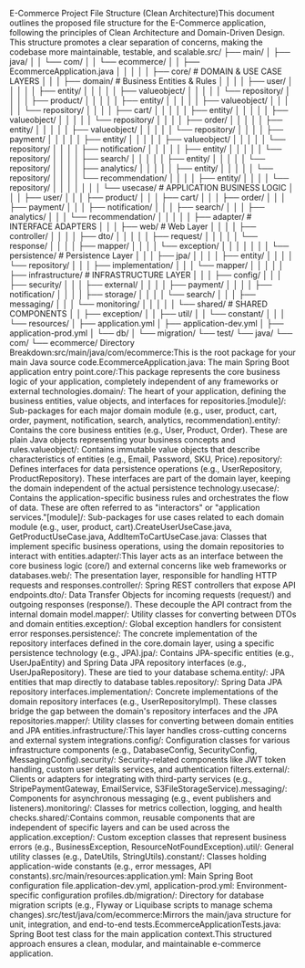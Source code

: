 E-Commerce Project File Structure (Clean Architecture)This document outlines the proposed file structure for the E-Commerce application, following the principles of Clean Architecture and Domain-Driven Design. This structure promotes a clear separation of concerns, making the codebase more maintainable, testable, and scalable.src/
├── main/
│   ├── java/
│   │   └── com/
│   │       └── ecommerce/
│   │           ├── EcommerceApplication.java
│   │           │
│   │           ├── core/                     # DOMAIN & USE CASE LAYERS
│   │           │   ├── domain/               # Business Entities & Rules
│   │           │   │   ├── user/
│   │           │   │   │   ├── entity/
│   │           │   │   │   ├── valueobject/
│   │           │   │   │   └── repository/
│   │           │   │   ├── product/
│   │           │   │   │   ├── entity/
│   │           │   │   │   ├── valueobject/
│   │           │   │   │   └── repository/
│   │           │   │   ├── cart/
│   │           │   │   │   ├── entity/
│   │           │   │   │   ├── valueobject/
│   │           │   │   │   └── repository/
│   │           │   │   ├── order/
│   │           │   │   │   ├── entity/
│   │           │   │   │   ├── valueobject/
│   │           │   │   │   └── repository/
│   │           │   │   ├── payment/
│   │           │   │   │   ├── entity/
│   │           │   │   │   ├── valueobject/
│   │           │   │   │   └── repository/
│   │           │   │   ├── notification/
│   │           │   │   │   ├── entity/
│   │           │   │   │   └── repository/
│   │           │   │   ├── search/
│   │           │   │   │   ├── entity/
│   │           │   │   │   └── repository/
│   │           │   │   ├── analytics/
│   │           │   │   │   ├── entity/
│   │           │   │   │   └── repository/
│   │           │   │   └── recommendation/
│   │           │   │       ├── entity/
│   │           │   │       └── repository/
│   │           │   │
│   │           │   └── usecase/              # APPLICATION BUSINESS LOGIC
│   │           │       ├── user/
│   │           │       ├── product/
│   │           │       ├── cart/
│   │           │       ├── order/
│   │           │       ├── payment/
│   │           │       ├── notification/
│   │           │       ├── search/
│   │           │       ├── analytics/
│   │           │       └── recommendation/
│   │           │
│   │           ├── adapter/                  # INTERFACE ADAPTERS
│   │           │   ├── web/                  # Web Layer
│   │           │   │   ├── controller/
│   │           │   │   ├── dto/
│   │           │   │   │   ├── request/
│   │           │   │   │   └── response/
│   │           │   │   ├── mapper/
│   │           │   │   └── exception/
│   │           │   │
│   │           │   └── persistence/          # Persistence Layer
│   │           │       ├── jpa/
│   │           │       │   ├── entity/
│   │           │       │   └── repository/
│   │           │       ├── implementation/
│   │           │       └── mapper/
│   │           │
│   │           ├── infrastructure/         # INFRASTRUCTURE LAYER
│   │           │   ├── config/
│   │           │   ├── security/
│   │           │   ├── external/
│   │           │   │   ├── payment/
│   │           │   │   ├── notification/
│   │           │   │   ├── storage/
│   │           │   │   └── search/
│   │           │   ├── messaging/
│   │           │   └── monitoring/
│   │           │
│   │           └── shared/                   # SHARED COMPONENTS
│   │               ├── exception/
│   │               ├── util/
│   │               └── constant/
│   │
│   └── resources/
│       ├── application.yml
│       ├── application-dev.yml
│       ├── application-prod.yml
│       └── db/
│           └── migration/
└── test/
└── java/
└── com/
└── ecommerce/
Directory Breakdown:src/main/java/com/ecommerce:This is the root package for your main Java source code.EcommerceApplication.java:
The main Spring Boot application entry point.core/:This package represents the core business logic of your application, completely independent of any frameworks or external technologies.domain/: The heart of your application, defining the business entities, value objects, and interfaces for repositories.[module]/: Sub-packages for each major domain module (e.g., user, product, cart, order, payment, notification, search, analytics, recommendation).entity/: Contains the core business entities (e.g., User, Product, Order). These are plain Java objects representing your business concepts and rules.valueobject/: Contains immutable value objects that describe characteristics of entities (e.g., Email, Password, SKU, Price).repository/: Defines interfaces for data persistence operations (e.g., UserRepository, ProductRepository). These interfaces are part of the domain layer, keeping the domain independent of the actual persistence technology.usecase/: Contains the application-specific business rules and orchestrates the flow of data. These are often referred to as "interactors" or "application services."[module]/: Sub-packages for use cases related to each domain module (e.g., user, product, cart).CreateUserUseCase.java, GetProductUseCase.java, AddItemToCartUseCase.java: Classes that implement specific business operations, using the domain repositories to interact with entities.adapter/:This layer acts as an interface between the core business logic (core/) and external concerns like web frameworks or databases.web/: The presentation layer, responsible for handling HTTP requests and responses.controller/: Spring REST controllers that expose API endpoints.dto/: Data Transfer Objects for incoming requests (request/) and outgoing responses (response/). These decouple the API contract from the internal domain model.mapper/: Utility classes for converting between DTOs and domain entities.exception/: Global exception handlers for consistent error responses.persistence/: The concrete implementation of the repository interfaces defined in the core.domain layer, using a specific persistence technology (e.g., JPA).jpa/: Contains JPA-specific entities (e.g., UserJpaEntity) and Spring Data JPA repository interfaces (e.g., UserJpaRepository). These are tied to your database schema.entity/: JPA entities that map directly to database tables.repository/: Spring Data JPA repository interfaces.implementation/: Concrete implementations of the domain repository interfaces (e.g., UserRepositoryImpl). These classes bridge the gap between the domain's repository interfaces and the JPA repositories.mapper/: Utility classes for converting between domain entities and JPA entities.infrastructure/:This layer handles cross-cutting concerns and external system integrations.config/: Configuration classes for various infrastructure components (e.g., DatabaseConfig, SecurityConfig, MessagingConfig).security/: Security-related components like JWT token handling, custom user details services, and authentication filters.external/: Clients or adapters for integrating with third-party services (e.g., StripePaymentGateway, EmailService, S3FileStorageService).messaging/: Components for asynchronous messaging (e.g., event publishers and listeners).monitoring/: Classes for metrics collection, logging, and health checks.shared/:Contains common, reusable components that are independent of specific layers and can be used across the application.exception/: Custom exception classes that represent business errors (e.g., BusinessException, ResourceNotFoundException).util/: General utility classes (e.g., DateUtils, StringUtils).constant/: Classes holding application-wide constants (e.g., error messages, API constants).src/main/resources:application.yml: Main Spring Boot configuration file.application-dev.yml, application-prod.yml: Environment-specific configuration profiles.db/migration/: Directory for database migration scripts (e.g., Flyway or Liquibase scripts to manage schema changes).src/test/java/com/ecommerce:Mirrors the main/java structure for unit, integration, and end-to-end tests.EcommerceApplicationTests.java: Spring Boot test class for the main application context.This structured approach ensures a clean, modular, and maintainable e-commerce application.